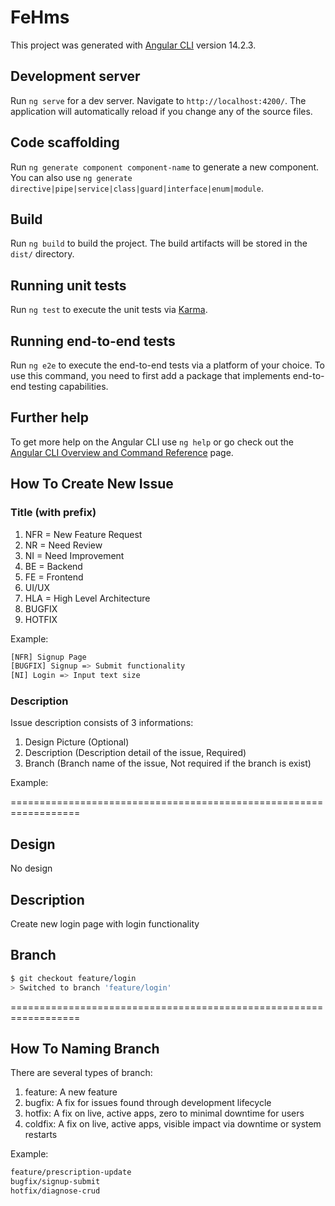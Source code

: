# FeHms

This project was generated with [Angular CLI](https://github.com/angular/angular-cli) version 14.2.3.

## Development server

Run `ng serve` for a dev server. Navigate to `http://localhost:4200/`. The application will automatically reload if you change any of the source files.

## Code scaffolding

Run `ng generate component component-name` to generate a new component. You can also use `ng generate directive|pipe|service|class|guard|interface|enum|module`.

## Build

Run `ng build` to build the project. The build artifacts will be stored in the `dist/` directory.

## Running unit tests

Run `ng test` to execute the unit tests via [Karma](https://karma-runner.github.io).

## Running end-to-end tests

Run `ng e2e` to execute the end-to-end tests via a platform of your choice. To use this command, you need to first add a package that implements end-to-end testing capabilities.

## Further help

To get more help on the Angular CLI use `ng help` or go check out the [Angular CLI Overview and Command Reference](https://angular.io/cli) page.

## How To Create New Issue

### Title (with prefix)

1. NFR = New Feature Request
2. NR = Need Review
3. NI = Need Improvement
4. BE = Backend
5. FE = Frontend
6. UI/UX
7. HLA = High Level Architecture
8. BUGFIX
9. HOTFIX

Example:

```bash
[NFR] Signup Page
[BUGFIX] Signup => Submit functionality
[NI] Login => Input text size
```

### Description

Issue description consists of 3 informations:

1. Design Picture (Optional)
2. Description (Description detail of the issue, Required)
3. Branch (Branch name of the issue, Not required if the branch is exist)

Example:

==================================================================

## Design

No design

## Description

Create new login page with login functionality

## Branch

```bash
$ git checkout feature/login
> Switched to branch 'feature/login'
```

==================================================================

## How To Naming Branch

There are several types of branch:

1. feature: A new feature
2. bugfix: A fix for issues found through development lifecycle
3. hotfix: A fix on live, active apps, zero to minimal downtime for users
4. coldfix: A fix on live, active apps, visible impact via downtime or system restarts

Example:

```bash
feature/prescription-update
bugfix/signup-submit
hotfix/diagnose-crud
```
